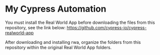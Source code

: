 # My Cypress Automation

You must install the Real World App before downloading the files from this repository, see the link below:
https://github.com/cypress-io/cypress-realworld-app

After downloading and installing rwa, organize the folders from this repository within the original Real World App folders.

